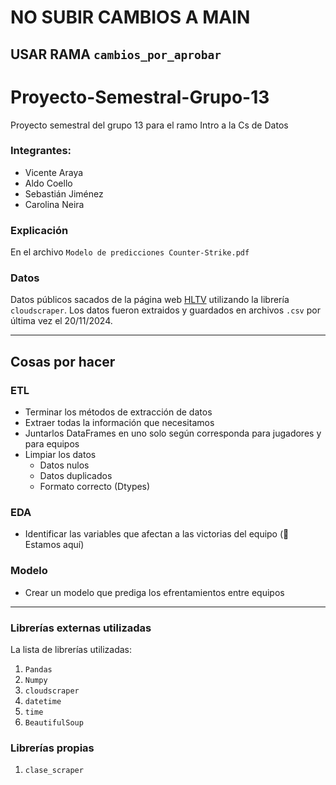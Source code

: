 # NO SUBIR CAMBIOS A MAIN
## USAR RAMA `cambios_por_aprobar`

# Proyecto-Semestral-Grupo-13
Proyecto semestral del grupo 13 para el ramo Intro a la Cs de Datos

### Integrantes:

- Vicente Araya
- Aldo Coello
- Sebastián Jiménez
- Carolina Neira

### Explicación

En el archivo ``Modelo de predicciones Counter-Strike.pdf``

### Datos

Datos públicos sacados de la página web [HLTV](https://www.hltv.org/stats) utilizando la librería ``cloudscraper``. Los datos fueron extraidos y guardados en archivos ``.csv`` por última vez el 20/11/2024.

---

## Cosas por hacer

### ETL

- Terminar los métodos de extracción de datos
- Extraer todas la información que necesitamos
- Juntarlos DataFrames en uno solo según corresponda para jugadores y para equipos
- Limpiar los datos
    - Datos nulos
    - Datos duplicados
    - Formato correcto (Dtypes)

### EDA

- Identificar las variables que afectan a las victorias del equipo (🛑 Estamos aquí)

### Modelo

- Crear un modelo que prediga los efrentamientos entre equipos

---

### Librerías externas utilizadas
La lista de librerías utilizadas:

1. ``Pandas``
2. ``Numpy``
3. ``cloudscraper``
4. ``datetime``
5. ``time``
6. ``BeautifulSoup``

### Librerías propias

1. ``clase_scraper``
